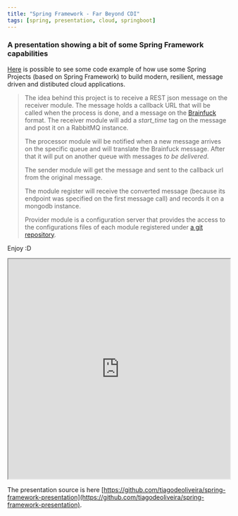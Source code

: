 ```yaml
---
title: "Spring Framework - Far Beyond CDI"
tags: [spring, presentation, cloud, springboot]
---
```


### A presentation showing a bit of some Spring Framework capabilities

[Here](https://github.com/tiagodeoliveira/spring-micro-arch) is possible to see some code example of how use some Spring Projects (based on Spring Framework) to build modern, resilient, message driven and distibuted cloud applications.

> The idea behind this project is to receive a REST json message on the receiver module.
> The message holds a callback URL that will be called when the process is done, and a message on the [Brainfuck](http://en.wikipedia.org/wiki/Brainfuck) format. 
> The receiver module will add a *start_time* tag on the message and post it on a RabbitMQ instance.
>
> The processor module will be notified when a new message arrives on the specific queue and will translate the Brainfuck message. After that it will put on another queue with messages *to be delivered*.
> 
> The sender module will get the message and sent to the callback url from the original message.
> 
> The module register will receive the converted message (because its endpoint was specified on the first message call) and records it on a mongodb instance.
> 
> Provider module is a configuration server that provides the access to the configurations files of each module registered under [a git repository](https://github.com/tiagodeoliveira/spring-micro-arch-configurations).

Enjoy :D

<iframe
	style="width: 100%; min-height: 500px;"
        src="https://rawgit.com/tiagodeoliveira/spring-framework-presentation/master/_site/index.html"
        allowfullscreen="true">&nbsp;</iframe>


The presentation source is here [https://github.com/tiagodeoliveira/spring-framework-presentation](https://github.com/tiagodeoliveira/spring-framework-presentation).
